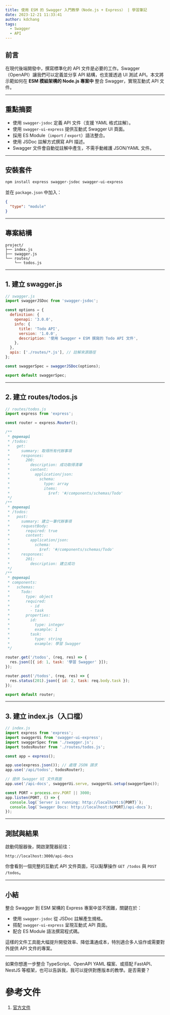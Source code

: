 ```yaml
---
title: 使用 ESM 的 Swagger 入門教學（Node.js + Express） | 學習筆記
date: 2023-12-21 11:33:41
author: kdchang
tags:
  - Swagger
  - API
---
```


## 前言

在現代後端開發中，撰寫標準化的 API 文件是必要的工作。Swagger（OpenAPI）讓我們可以定義並分享 API 結構，也支援透過 UI 測試 API。本文將示範如何在 **ESM 模組架構的 Node.js 專案中** 整合 Swagger，實現互動式 API 文件。

---

## 重點摘要

- 使用 `swagger-jsdoc` 定義 API 文件（支援 YAML 格式註解）。
- 使用 `swagger-ui-express` 提供互動式 Swagger UI 頁面。
- 採用 ES Module（`import` / `export`）語法整合。
- 使用 JSDoc 註解方式撰寫 API 描述。
- Swagger 文件會自動從註解中產生，不需手動維護 JSON/YAML 文件。

---

## 安裝套件

```bash
npm install express swagger-jsdoc swagger-ui-express
```

並在 `package.json` 中加入：

```json
{
  "type": "module"
}
```

---

## 專案結構

```
project/
├── index.js
├── swagger.js
└── routes/
    └── todos.js
```

---

## 1. 建立 swagger.js

```js
// swagger.js
import swaggerJSDoc from 'swagger-jsdoc';

const options = {
  definition: {
    openapi: '3.0.0',
    info: {
      title: 'Todo API',
      version: '1.0.0',
      description: '使用 Swagger + ESM 撰寫的 Todo API 文件',
    },
  },
  apis: ['./routes/*.js'], // 註解來源路徑
};

const swaggerSpec = swaggerJSDoc(options);

export default swaggerSpec;
```

---

## 2. 建立 routes/todos.js

```js
// routes/todos.js
import express from 'express';

const router = express.Router();

/**
 * @openapi
 * /todos:
 *   get:
 *     summary: 取得所有代辦事項
 *     responses:
 *       200:
 *         description: 成功取得清單
 *         content:
 *           application/json:
 *             schema:
 *               type: array
 *               items:
 *                 $ref: '#/components/schemas/Todo'
 */
/**
 * @openapi
 * /todos:
 *   post:
 *     summary: 建立一筆代辦事項
 *     requestBody:
 *       required: true
 *       content:
 *         application/json:
 *           schema:
 *             $ref: '#/components/schemas/Todo'
 *     responses:
 *       201:
 *         description: 建立成功
 */
/**
 * @openapi
 * components:
 *   schemas:
 *     Todo:
 *       type: object
 *       required:
 *         - id
 *         - task
 *       properties:
 *         id:
 *           type: integer
 *           example: 1
 *         task:
 *           type: string
 *           example: 學習 Swagger
 */

router.get('/todos', (req, res) => {
  res.json([{ id: 1, task: '學習 Swagger' }]);
});

router.post('/todos', (req, res) => {
  res.status(201).json({ id: 2, task: req.body.task });
});

export default router;
```

---

## 3. 建立 index.js（入口檔）

```js
// index.js
import express from 'express';
import swaggerUi from 'swagger-ui-express';
import swaggerSpec from './swagger.js';
import todosRouter from './routes/todos.js';

const app = express();

app.use(express.json()); // 處理 JSON 請求
app.use('/api/todos', todosRouter);

// 提供 Swagger UI 文件頁面
app.use('/api-docs', swaggerUi.serve, swaggerUi.setup(swaggerSpec));

const PORT = process.env.PORT || 3000;
app.listen(PORT, () => {
  console.log(`Server is running: http://localhost:${PORT}`);
  console.log(`Swagger Docs: http://localhost:${PORT}/api-docs`);
});
```

---

## 測試與結果

啟動伺服器後，開啟瀏覽器前往：

```
http://localhost:3000/api-docs
```

你會看到一個完整的互動式 API 文件頁面，可以點擊操作 `GET /todos` 與 `POST /todos`。

---

## 小結

整合 Swagger 到 ESM 架構的 Express 專案中並不困難，關鍵在於：

- 使用 `swagger-jsdoc` 從 JSDoc 註解產生規格。
- 搭配 `swagger-ui-express` 呈現互動式 API 頁面。
- 配合 ES Module 語法撰寫程式碼。

這樣的文件工具能大幅提升開發效率、降低溝通成本，特別適合多人協作或需要對外提供 API 文件的專案。

---

如果你想進一步整合 TypeScript、OpenAPI YAML 檔案、或搭配 FastAPI、NestJS 等框架，也可以告訴我，我可以提供對應版本的教學。是否需要？

# 參考文件

1. [官方文件](https://swagger.io/)
